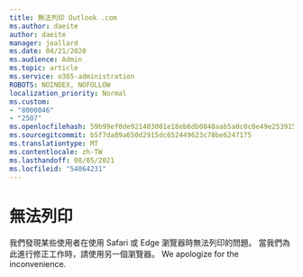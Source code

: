 ```yaml
---
title: 無法列印 Outlook .com
ms.author: daeite
author: daeite
manager: joallard
ms.date: 04/21/2020
ms.audience: Admin
ms.topic: article
ms.service: o365-administration
ROBOTS: NOINDEX, NOFOLLOW
localization_priority: Normal
ms.custom:
- "8000046"
- "2507"
ms.openlocfilehash: 59b99ef0de921403001e18eb6db0848aab5a0c0c0e49e253915e0bee806dc24b
ms.sourcegitcommit: b5f7da89a650d2915dc652449623c78be6247175
ms.translationtype: MT
ms.contentlocale: zh-TW
ms.lasthandoff: 08/05/2021
ms.locfileid: "54064231"
---
```

# <a name="unable-to-print"></a>無法列印

我們發現某些使用者在使用 Safari 或 Edge 瀏覽器時無法列印的問題。 當我們為此進行修正工作時，請使用另一個瀏覽器。 We apologize for the inconvenience.